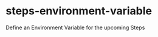 steps-environment-variable
==========================

Define an Environment Variable for the upcoming Steps
